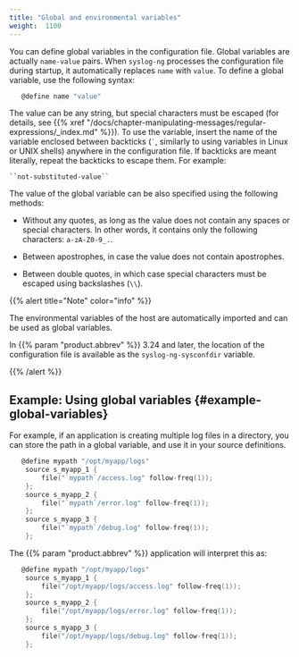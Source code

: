 ```yaml
---
title: "Global and environmental variables"
weight:  1100
---
```

<!-- DISCLAIMER: This file is based on the syslog-ng Open Source Edition documentation https://github.com/balabit/syslog-ng-ose-guides/commit/2f4a52ee61d1ea9ad27cb4f3168b95408fddfdf2 and is used under the terms of The syslog-ng Open Source Edition Documentation License. The file has been modified by Axoflow. -->

You can define global variables in the configuration file. Global variables are actually `name-value` pairs. When `syslog-ng` processes the configuration file during startup, it automatically replaces ``name`` with `value`. To define a global variable, use the following syntax:

```c
   @define name "value"
```

The value can be any string, but special characters must be escaped (for details, see {{% xref "/docs/chapter-manipulating-messages/regular-expressions/_index.md" %}}). To use the variable, insert the name of the variable enclosed between backticks (<code>`</code>, similarly to using variables in Linux or UNIX shells) anywhere in the configuration file. If backticks are meant literally, repeat the backticks to escape them. For example:

```
``not-substituted-value``
```

The value of the global variable can be also specified using the following methods:

  - Without any quotes, as long as the value does not contain any spaces or special characters. In other words, it contains only the following characters: `a-zA-Z0-9_.`.

  - Between apostrophes, in case the value does not contain apostrophes.

  - Between double quotes, in which case special characters must be escaped using backslashes (`\\`).

{{% alert title="Note" color="info" %}}

The environmental variables of the host are automatically imported and can be used as global variables.

In {{% param "product.abbrev" %}} 3.24 and later, the location of the configuration file is available as the ``syslog-ng-sysconfdir`` variable.

{{% /alert %}}


## Example: Using global variables {#example-global-variables}

For example, if an application is creating multiple log files in a directory, you can store the path in a global variable, and use it in your source definitions.

```c
   @define mypath "/opt/myapp/logs"
    source s_myapp_1 {
        file("`mypath`/access.log" follow-freq(1));
    };
    source s_myapp_2 {
        file("`mypath`/error.log" follow-freq(1));
    };
    source s_myapp_3 {
        file("`mypath`/debug.log" follow-freq(1));
    };
```

The {{% param "product.abbrev" %}} application will interpret this as:

```c
   @define mypath "/opt/myapp/logs"
    source s_myapp_1 {
        file("/opt/myapp/logs/access.log" follow-freq(1));
    };
    source s_myapp_2 {
        file("/opt/myapp/logs/error.log" follow-freq(1));
    };
    source s_myapp_3 {
        file("/opt/myapp/logs/debug.log" follow-freq(1));
    };
```

